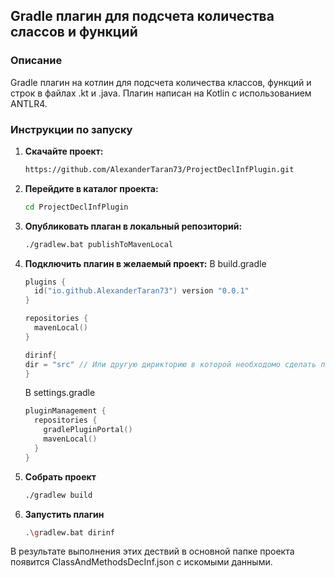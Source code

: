 ## Gradle плагин для подсчета количества слассов и функций

### Описание

Gradle плагин на котлин для подсчета количества классов, функций и строк в файлах .kt и .java. Плагин написан на Kotlin с использованием ANTLR4.

### Инструкции по запуску

1. **Скачайте проект:**
    ```bash
   https://github.com/AlexanderTaran73/ProjectDeclInfPlugin.git
   ```

2. **Перейдите в каталог проекта:**
    ```bash
    cd ProjectDeclInfPlugin
    ```

3. **Опубликовать плаган в локальный репозиторий:**
    ```bash
   ./gradlew.bat publishToMavenLocal
    ```

4. **Подключить плагин в желаемый проект:**
    В build.gradle
    ```kotlin
    plugins {
      id("io.github.AlexanderTaran73") version "0.0.1"
    }
   
    repositories {
      mavenLocal()
    }
   
    dirinf{
    dir = "src" // Или другую дирикторию в которой необходомо сделать подсчет
    }
    ```
   В settings.gradle
    ```kotlin
    pluginManagement {
      repositories {
        gradlePluginPortal()
        mavenLocal()
      }
    }
    ```
5. **Собрать проект**
    ```bash
   ./gradlew build
   ```

6. **Запустить плагин**
    ```bash
   .\gradlew.bat dirinf
    ```


В результате выполнения этих дествий в основной папке проекта появится ClassAndMethodsDecInf.json с искомыми данными.